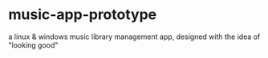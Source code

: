# music-app-prototype

a linux & windows music library management app, designed with the idea of "looking good"
